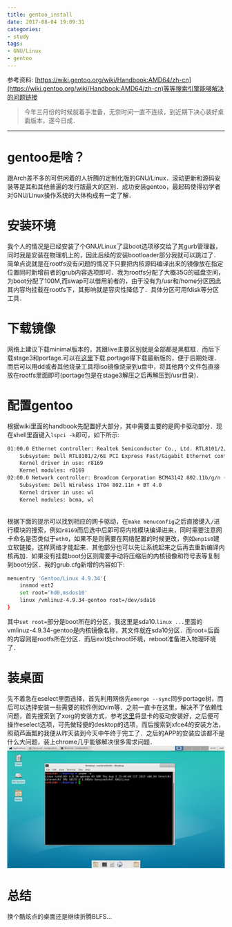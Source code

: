 ```yaml
---
title: gentoo_install
date: 2017-08-04 19:09:31
categories:
- study
tags:
- GNU/Linux
- gentoo
---
```


参考资料:
[https://wiki.gentoo.org/wiki/Handbook:AMD64/zh-cn](https://wiki.gentoo.org/wiki/Handbook:AMD64/zh-cn)等等搜索引擎能够解决的问题链接

> 今年三月份的时候就着手准备，无奈时间一直不连续，到近期下决心装好桌面版本，遂今日成．

---------------------------

# gentoo是啥？
  跟Arch差不多的可供闲着的人折腾的定制化版的GNU/Linux．滚动更新和源码安装等是其和其他普遍的发行版最大的区别．成功安装gentoo，最起码使得初学者对GNU/Linux操作系统的大体构成有一定了解．

# 安装环境
  我个人的情况是已经安装了个GNU/Linux了且boot选项移交给了其gurb管理器，同时我是安装在物理机上的，因此后续的安装bootloader部分我就可以跳过了．简单点说就是在rootfs没有问题的情况下只要把内核源码编译出来的镜像放在指定位置同时新增前者的grub内容选项即可．我为rootfs分配了大概35G的磁盘空间，为boot分配了100M,而swap可以借用前者的，由于没有为/usr和/home分区因此其内容均挂载在rootfs下，其影响就是容灾性降低了．具体分区可用fdisk等分区工具．
    
    
# 下载镜像
  网络上建议下载minimal版本的，其跟live主要区别就是全部都是黑框框．而后下载stage3和portage.可以在[这里](http://mirrors.163.com/gentoo/releases/)下载.portage得下载最新版的，便于后期处理．而后可以用dd或者其他烧录工具将iso镜像烧录到u盘中，将其他两个文件包直接放在rootfs里面即可(portage包是在stage3解压之后再解压到/usr目录)．
  
# 配置gentoo
根据wiki里面的handbook先配置好大部分，其中需要主要的是网卡驱动部分．现在shell里面键入`lspci -k`即可，如下所示:


```bash
01:00.0 Ethernet controller: Realtek Semiconductor Co., Ltd. RTL8101/2/6E PCI Express Fast/Gigabit Ethernet controller (rev 05)
	Subsystem: Dell RTL8101/2/6E PCI Express Fast/Gigabit Ethernet controller
	Kernel driver in use: r8169
	Kernel modules: r8169
02:00.0 Network controller: Broadcom Corporation BCM43142 802.11b/g/n (rev 01)
	Subsystem: Dell Wireless 1704 802.11n + BT 4.0
	Kernel driver in use: wl
	Kernel modules: bcma, wl
	
```

根据下面的提示可以找到相应的网卡驱动，在`make menuconfig`之后直接键入`/`进行模块的搜索，例如`r8169`而后选中后即可将内核模块编译进来，同时需要注意网卡命名是否类似于`eth0`，如果不是则需要在网络配置的时候更改，例如`enp1s0`建立软链接，这样网络才能起来．其他部分也可以先让系统起来之后再去重新编译内核再加．如果没有挂载boot分区则需要手动将压缩后的内核镜像和符号表等复制到boot分区．我的grub.cfg新增的内容如下:


```bash
menuentry 'Gentoo/Linux 4.9.34'{
	insmod ext2
	set root='hd0,msdos10'
	linux /vmlinuz-4.9.34-gentoo root=/dev/sda16
}

```


其中`set root=`部分是boot所在的分区，我这里是sda10.`linux ...`里面的vmlinuz-4.9.34-gentoo是内核镜像名称，其文件就在sda10分区．而root=后面的内容则是rootfs所在分区．而后exit处chroot环境，reboot准备进入物理环境了．

# 装桌面
先不着急在eselect里面选择，首先利用网络先`emerge --sync`同步portage树，而后可以选择安装一些需要的软件例如vim等．之前一直卡在这里，解决不了依赖性问题，首先搜索到了xorg的安装方式，参考[这里](https://wiki.gentoo.org/wiki/Xorg/Guide/zh-cn)将显卡的驱动安装好，之后便可操作eselect选项，可先做轻便的desktop的选项，而后搜索到xfce4的安装方法，照葫芦画瓢的我便从昨天装到今天中午终于完工了．之后的APP的安装应该都不是什么大问题，装上chrome几乎能够解决很多需求问题．
![gentoo_desktop.png](/images/gentoo_desktop.png)


# 总结
换个酷炫点的桌面还是继续折腾BLFS...